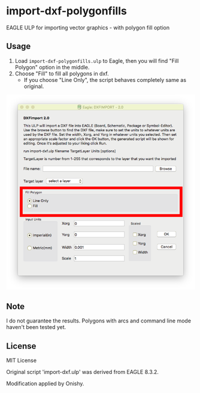 # import-dxf-polygonfills
EAGLE ULP for importing vector graphics - with polygon fill option

## Usage

1. Load `import-dxf-polygonfills.ulp`  to Eagle, then you will find "Fill Polygon" option in the middle.
2. Choose "Fill" to fill all polygons in dxf.
   * If you choose "Line Only", the script behaves completely same as original.

![Screenshot](./screenshot.png)

## Note

I do not guarantee the results. Polygons with arcs and command line mode haven't been tested yet.



## License

MIT License

Original script 'import-dxf.ulp' was derived from EAGLE 8.3.2.

Modification applied by Onishy.